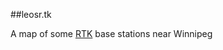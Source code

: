 ##leosr.tk

A map of some [RTK](https://en.wikipedia.org/wiki/Real_Time_Kinematic) base stations near Winnipeg
